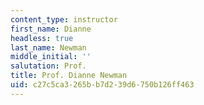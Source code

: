 ```yaml
---
content_type: instructor
first_name: Dianne
headless: true
last_name: Newman
middle_initial: ''
salutation: Prof.
title: Prof. Dianne Newman
uid: c27c5ca3-265b-b7d2-39d6-750b126ff463
---
```

